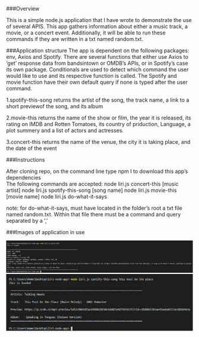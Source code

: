 ###Overview

This is a simple node.js application that I have wrote to demonstrate the use of several APIS. This app gathers information about either a music track, a movie, or a concert event. Additionally, it will be able to run these commands if they are written in a txt named random.txt.   

###Application structure
The app is dependent on the following packages: env, Axios and Spotify. 
There are several functions that either use Axios to ‘get’ response data from bandsintown or OMDB’s APIs, or in Spotify’s case its own package. Conditionals are used to detect which command the user would like to use and its respective function is called. The Spotify and movie function have their own default query if none is typed after the user command.

1.spotify-this-song
returns the artist of the song, the track name, a link to a short previewof the song, and its album

2.movie-this
returns the name of the show or film, the year it is released, its rating on IMDB and Rotten Tomatoes, its country of priduction, Language, a plot summery and a list of actors and actresses. 

3.concert-this
returns the name of the venue, the city it is taking place, and the date of the event 

###Instructions


After cloning repo, on the command line type npm I to download this app’s dependencies  
The following commands are accepted: 
node liri.js concert-this [music artist]
node liri.js spotify-this-song [song name]
node liri.js movie-this [movie name]
node liri.js do-what-it-says

note: for do-what-it-says, must have located in the folder’s root a txt file named random.txt. Within that file there must be a command and query separated by a ',' 


###Images of application in use

<img src="movie.PNG"/>

<img src="spotify.PNG"/>

